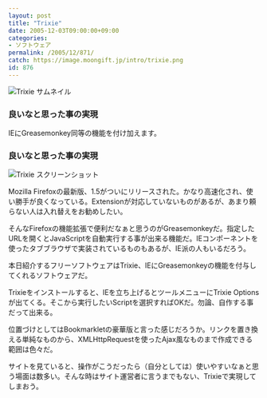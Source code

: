```yaml
---
layout: post
title: "Trixie"
date: 2005-12-03T09:00:00+09:00
categories:
- ソフトウェア
permalink: /2005/12/871/
catch: https://image.moongift.jp/intro/trixie.png
id: 876
---
```

 ![Trixie サムネイル](https://image.moongift.jp/intro/trixie.s.png "Trixie サムネイル")
  

### 良いなと思った事の実現
  
IEにGreasemonkey同等の機能を付け加えます。  
<!--more-->  

### 良いなと思った事の実現
  

![Trixie スクリーンショット](https://image.moongift.jp/intro/trixie.png "Trixie スクリーンショット")

  

Mozilla Firefoxの最新版、1.5がついにリリースされた。かなり高速化され、使い勝手が良くなっている。Extensionが対応していないものがあるが、あまり頼らない人は入れ替えをお勧めしたい。

  

そんなFirefoxの機能拡張で便利だなぁと思うのがGreasemonkeyだ。指定したURLを開くとJavaScriptを自動実行する事が出来る機能だ。IEコンポーネントを使ったタブブラウザで実装されているものもあるが、IE派の人もいるだろう。

  

本日紹介するフリーソフトウェアはTrixie、IEにGreasemonkeyの機能を付与してくれるソフトウェアだ。

  

Trixieをインストールすると、IEを立ち上げるとツールメニューにTrixie Optionsが出てくる。そこから実行したいScriptを選択すればOKだ。勿論、自作する事だって出来る。

  

位置づけとしてはBookmarkletの豪華版と言った感じだろうか。リンクを置き換える単純なものから、XMLHttpRequestを使ったAjax風なものまで作成できる範囲は色々だ。

  

サイトを見ていると、操作がこうだったら（自分としては）使いやすいなぁと思う場面は数多い。そんな時はサイト運営者に言うまでもない、Trixieで実現してしまおう。

